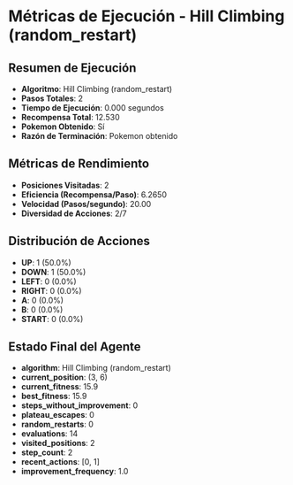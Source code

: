 # Métricas de Ejecución - Hill Climbing (random_restart)

## Resumen de Ejecución
- **Algoritmo**: Hill Climbing (random_restart)
- **Pasos Totales**: 2
- **Tiempo de Ejecución**: 0.000 segundos
- **Recompensa Total**: 12.530
- **Pokemon Obtenido**: Sí
- **Razón de Terminación**: Pokemon obtenido

## Métricas de Rendimiento
- **Posiciones Visitadas**: 2
- **Eficiencia (Recompensa/Paso)**: 6.2650
- **Velocidad (Pasos/segundo)**: 20.00
- **Diversidad de Acciones**: 2/7

## Distribución de Acciones
- **UP**: 1 (50.0%)
- **DOWN**: 1 (50.0%)
- **LEFT**: 0 (0.0%)
- **RIGHT**: 0 (0.0%)
- **A**: 0 (0.0%)
- **B**: 0 (0.0%)
- **START**: 0 (0.0%)

## Estado Final del Agente
- **algorithm**: Hill Climbing (random_restart)
- **current_position**: (3, 6)
- **current_fitness**: 15.9
- **best_fitness**: 15.9
- **steps_without_improvement**: 0
- **plateau_escapes**: 0
- **random_restarts**: 0
- **evaluations**: 14
- **visited_positions**: 2
- **step_count**: 2
- **recent_actions**: [0, 1]
- **improvement_frequency**: 1.0
